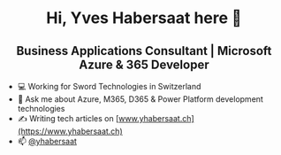 <h1 align="center">Hi, Yves Habersaat here 👋</h1>
<h2 align="center">Business Applications Consultant | Microsoft Azure & 365 Developer</h2>

- 💻 Working for Sword Technologies in Switzerland
- 💬 Ask me about Azure, M365, D365 & Power Platform development technologies
- ✍️ Writing tech articles on [www.yhabersaat.ch](https://www.yhabersaat.ch)
- 📫 [@yhabersaat](https://www.twitter.com/yhabersaat)
